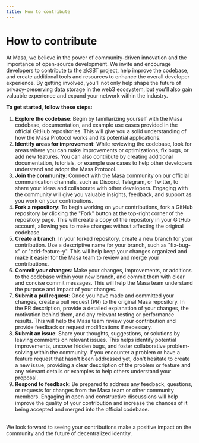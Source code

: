 ```yaml
---
title: How to contribute
---
```


# How to contribute

At Masa, we believe in the power of community-driven innovation and the importance of open-source development. We invite and encourage developers to contribute to the zkSBT project, help improve the codebase, and create additional tools and resources to enhance the overall developer experience. By getting involved, you'll not only help shape the future of privacy-preserving data storage in the web3 ecosystem, but you'll also gain valuable experience and expand your network within the industry.

**To get started, follow these steps:**

1. **Explore the codebase**: Begin by familiarizing yourself with the Masa codebase, documentation, and example use cases provided in the official GitHub repositories. This will give you a solid understanding of how the Masa Protocol works and its potential applications.
2. **Identify areas for improvement**: While reviewing the codebase, look for areas where you can make improvements or optimizations, fix bugs, or add new features. You can also contribute by creating additional documentation, tutorials, or example use cases to help other developers understand and adopt the Masa Protocol.
3. **Join the community**: Connect with the Masa community on our official communication channels, such as Discord, Telegram, or Twitter, to share your ideas and collaborate with other developers. Engaging with the community will give you valuable insights, feedback, and support as you work on your contributions.
4. **Fork a repository**: To begin working on your contributions, fork a GitHub repository by clicking the "Fork" button at the top-right corner of the repository page. This will create a copy of the repository in your GitHub account, allowing you to make changes without affecting the original codebase.
5. **Create a branch**: In your forked repository, create a new branch for your contribution. Use a descriptive name for your branch, such as "fix-bug-x" or "add-feature-y". This will help keep your changes organized and make it easier for the Masa team to review and merge your contributions.
6. **Commit your changes**: Make your changes, improvements, or additions to the codebase within your new branch, and commit them with clear and concise commit messages. This will help the Masa team understand the purpose and impact of your changes.
7. **Submit a pull request**: Once you have made and committed your changes, create a pull request (PR) to the original Masa repository. In the PR description, provide a detailed explanation of your changes, the motivation behind them, and any relevant testing or performance results. This will help the Masa team review your contribution and provide feedback or request modifications if necessary.
8. **Submit an issue**: Share your thoughts, suggestions, or solutions by leaving comments on relevant issues. This helps identify potential improvements, uncover hidden bugs, and foster collaborative problem-solving within the community. If you encounter a problem or have a feature request that hasn't been addressed yet, don't hesitate to create a new issue, providing a clear description of the problem or feature and any relevant details or examples to help others understand your proposal.
9. **Respond to feedback**: Be prepared to address any feedback, questions, or requests for changes from the Masa team or other community members. Engaging in open and constructive discussions will help improve the quality of your contribution and increase the chances of it being accepted and merged into the official codebase.  

<br />
We look forward to seeing your contributions make a positive impact on the community and the future of decentralized identity.
